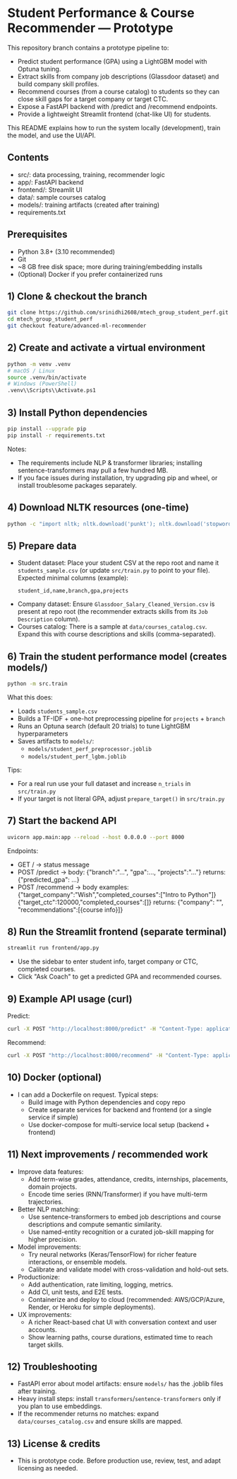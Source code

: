 # Student Performance & Course Recommender — Prototype

This repository branch contains a prototype pipeline to:

- Predict student performance (GPA) using a LightGBM model with Optuna tuning.
- Extract skills from company job descriptions (Glassdoor dataset) and build company skill profiles.
- Recommend courses (from a course catalog) to students so they can close skill gaps for a target company or target CTC.
- Expose a FastAPI backend with /predict and /recommend endpoints.
- Provide a lightweight Streamlit frontend (chat-like UI) for students.

This README explains how to run the system locally (development), train the model, and use the UI/API.

## Contents
- src/: data processing, training, recommender logic
- app/: FastAPI backend
- frontend/: Streamlit UI
- data/: sample courses catalog
- models/: training artifacts (created after training)
- requirements.txt

## Prerequisites
- Python 3.8+ (3.10 recommended)
- Git
- ~8 GB free disk space; more during training/embedding installs
- (Optional) Docker if you prefer containerized runs

## 1) Clone & checkout the branch

```bash
git clone https://github.com/srinidhi2608/mtech_group_student_perf.git
cd mtech_group_student_perf
git checkout feature/advanced-ml-recommender
```

## 2) Create and activate a virtual environment

```bash
python -m venv .venv
# macOS / Linux
source .venv/bin/activate
# Windows (PowerShell)
.venv\\Scripts\\Activate.ps1
```

## 3) Install Python dependencies

```bash
pip install --upgrade pip
pip install -r requirements.txt
```

Notes:
- The requirements include NLP & transformer libraries; installing sentence-transformers may pull a few hundred MB.
- If you face issues during installation, try upgrading pip and wheel, or install troublesome packages separately.

## 4) Download NLTK resources (one-time)

```bash
python -c "import nltk; nltk.download('punkt'); nltk.download('stopwords')"
```

## 5) Prepare data

- Student dataset:
  Place your student CSV at the repo root and name it `students_sample.csv` (or update `src/train.py` to point to your file).
  Expected minimal columns (example):
  ```csv
  student_id,name,branch,gpa,projects
  ```
- Company dataset:
  Ensure `Glassdoor_Salary_Cleaned_Version.csv` is present at repo root (the recommender extracts skills from its `Job Description` column).
- Courses catalog:
  There is a sample at `data/courses_catalog.csv`. Expand this with course descriptions and skills (comma-separated).

## 6) Train the student performance model (creates models/)

```bash
python -m src.train
```

What this does:
- Loads `students_sample.csv`
- Builds a TF-IDF + one-hot preprocessing pipeline for `projects` + `branch`
- Runs an Optuna search (default 20 trials) to tune LightGBM hyperparameters
- Saves artifacts to `models/`:
  - `models/student_perf_preprocessor.joblib`
  - `models/student_perf_lgbm.joblib`

Tips:
- For a real run use your full dataset and increase `n_trials` in `src/train.py`
- If your target is not literal GPA, adjust `prepare_target()` in `src/train.py`

## 7) Start the backend API

```bash
uvicorn app.main:app --reload --host 0.0.0.0 --port 8000
```

Endpoints:
- GET  /                         -> status message
- POST /predict                  -> body: {"branch":"...", "gpa":..., "projects":"..."}
                                   returns: {"predicted_gpa": ...}
- POST /recommend                -> body examples:
                                   {"target_company":"Wish","completed_courses":["Intro to Python"]}
                                   {"target_ctc":120000,"completed_courses":[]}
                                   returns: {"company": "<name>", "recommendations":[{course info}]}

## 8) Run the Streamlit frontend (separate terminal)

```bash
streamlit run frontend/app.py
```

- Use the sidebar to enter student info, target company or CTC, completed courses.
- Click "Ask Coach" to get a predicted GPA and recommended courses.

## 9) Example API usage (curl)

Predict:
```bash
curl -X POST "http://localhost:8000/predict" -H "Content-Type: application/json" -d '{"branch":"Computer Science","gpa":8.2,"projects":"Image classifier"}'
```

Recommend:
```bash
curl -X POST "http://localhost:8000/recommend" -H "Content-Type: application/json" -d '{"target_company":"Wish","completed_courses":["Intro to Python"]}'
```

## 10) Docker (optional)

- I can add a Dockerfile on request. Typical steps:
  - Build image with Python dependencies and copy repo
  - Create separate services for backend and frontend (or a single service if simple)
  - Use docker-compose for multi-service local setup (backend + frontend)

## 11) Next improvements / recommended work

- Improve data features:
  - Add term-wise grades, attendance, credits, internships, placements, domain projects.
  - Encode time series (RNN/Transformer) if you have multi-term trajectories.
- Better NLP matching:
  - Use sentence-transformers to embed job descriptions and course descriptions and compute semantic similarity.
  - Use named-entity recognition or a curated job-skill mapping for higher precision.
- Model improvements:
  - Try neural networks (Keras/TensorFlow) for richer feature interactions, or ensemble models.
  - Calibrate and validate model with cross-validation and hold-out sets.
- Productionize:
  - Add authentication, rate limiting, logging, metrics.
  - Add CI, unit tests, and E2E tests.
  - Containerize and deploy to cloud (recommended: AWS/GCP/Azure, Render, or Heroku for simple deployments).
- UX improvements:
  - A richer React-based chat UI with conversation context and user accounts.
  - Show learning paths, course durations, estimated time to reach target skills.

## 12) Troubleshooting

- FastAPI error about model artifacts: ensure `models/` has the .joblib files after training.
- Heavy install steps: install `transformers`/`sentence-transformers` only if you plan to use embeddings.
- If the recommender returns no matches: expand `data/courses_catalog.csv` and ensure skills are mapped.

## 13) License & credits

- This is prototype code. Before production use, review, test, and adapt licensing as needed.
